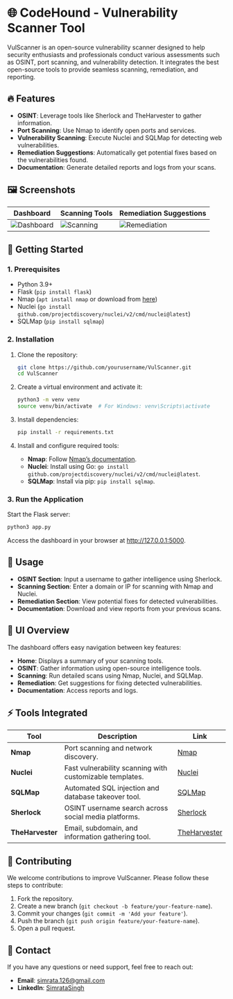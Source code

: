 # 🌐 CodeHound - Vulnerability Scanner Tool

VulScanner is an open-source vulnerability scanner designed to help security enthusiasts and professionals conduct various assessments such as OSINT, port scanning, and vulnerability detection. It integrates the best open-source tools to provide seamless scanning, remediation, and reporting.

## 🔥 Features

- **OSINT**: Leverage tools like Sherlock and TheHarvester to gather information.
- **Port Scanning**: Use Nmap to identify open ports and services.
- **Vulnerability Scanning**: Execute Nuclei and SQLMap for detecting web vulnerabilities.
- **Remediation Suggestions**: Automatically get potential fixes based on the vulnerabilities found.
- **Documentation**: Generate detailed reports and logs from your scans.

## 🖼️ Screenshots

| Dashboard                       | Scanning Tools                      | Remediation Suggestions              |
| -------------------------------- | ----------------------------------- | ------------------------------------ |
| ![Dashboard](screenshots/dashboard.png) | ![Scanning](screenshots/scanning.png) | ![Remediation](screenshots/remediation.png) |

## 🚀 Getting Started

### 1. Prerequisites

- Python 3.9+
- Flask (`pip install flask`)
- Nmap (`apt install nmap` or download from [here](https://nmap.org/download.html))
- Nuclei (`go install github.com/projectdiscovery/nuclei/v2/cmd/nuclei@latest`)
- SQLMap (`pip install sqlmap`)

### 2. Installation

1. Clone the repository:

    ```bash
    git clone https://github.com/yourusername/VulScanner.git
    cd VulScanner
    ```

2. Create a virtual environment and activate it:

    ```bash
    python3 -m venv venv
    source venv/bin/activate  # For Windows: venv\Scripts\activate
    ```

3. Install dependencies:

    ```bash
    pip install -r requirements.txt
    ```

4. Install and configure required tools:

    - **Nmap**: Follow [Nmap’s documentation](https://nmap.org/book/install.html).
    - **Nuclei**: Install using Go: `go install github.com/projectdiscovery/nuclei/v2/cmd/nuclei@latest`.
    - **SQLMap**: Install via pip: `pip install sqlmap`.

### 3. Run the Application

Start the Flask server:

```bash
python3 app.py
```
Access the dashboard in your browser at http://127.0.0.1:5000.

## 🔧 Usage

- **OSINT Section**: Input a username to gather intelligence using Sherlock.
- **Scanning Section**: Enter a domain or IP for scanning with Nmap and Nuclei.
- **Remediation Section**: View potential fixes for detected vulnerabilities.
- **Documentation**: Download and view reports from your previous scans.

## 🎨 UI Overview

The dashboard offers easy navigation between key features:

- **Home**: Displays a summary of your scanning tools.
- **OSINT**: Gather information using open-source intelligence tools.
- **Scanning**: Run detailed scans using Nmap, Nuclei, and SQLMap.
- **Remediation**: Get suggestions for fixing detected vulnerabilities.
- **Documentation**: Access reports and logs.

## ⚡ Tools Integrated

| Tool           | Description                                                     | Link                      |
| -------------- | --------------------------------------------------------------- | ------------------------- |
| **Nmap**       | Port scanning and network discovery.                             | [Nmap](https://nmap.org)   |
| **Nuclei**     | Fast vulnerability scanning with customizable templates.         | [Nuclei](https://nuclei.projectdiscovery.io) |
| **SQLMap**     | Automated SQL injection and database takeover tool.              | [SQLMap](https://sqlmap.org) |
| **Sherlock**   | OSINT username search across social media platforms.             | [Sherlock](https://github.com/sherlock-project/sherlock) |
| **TheHarvester**| Email, subdomain, and information gathering tool.               | [TheHarvester](https://github.com/laramies/theHarvester) |

## 📝 Contributing

We welcome contributions to improve VulScanner. Please follow these steps to contribute:

1. Fork the repository.
2. Create a new branch (`git checkout -b feature/your-feature-name`).
3. Commit your changes (`git commit -m 'Add your feature'`).
4. Push the branch (`git push origin feature/your-feature-name`).
5. Open a pull request.

## 💬 Contact

If you have any questions or need support, feel free to reach out:

- **Email**: simrata.126@gmail.com
- **LinkedIn**: [SimrataSingh](https://www.linkedin.com/in/simrata-singh-868b90200/)
